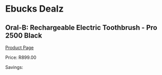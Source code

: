 
# Ebucks Dealz
## Oral-B: Rechargeable Electric Toothbrush - Pro 2500 Black
[Product Page](https://www.ebucks.com/web/shop/productSelected.do?prodId=604499889&catId=908594260)

Price: R899.00

Savings: 


	
